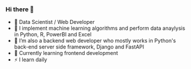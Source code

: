 ### Hi there 👋

- 🔭 Data Scientist / Web Developer 
- 🌱 I implement machine learning algorithms and perform data anaylysis in Python, R, PowerBI and Excel
- 👯 I’m also a backend web developer who mostly works in Python's back-end server side framework, Django and FastAPI
- 🤔 Currently learning frontend development
- ⚡ I learn daily

<!--
**Chengetanaim/Chengetanaim** is a ✨ _special_ ✨ repository because its `README.md` (this file) appears on your GitHub profile.

Here are some ideas to get you started:

- 🔭 I’m currently working on ...
- 🌱 I’m currently learning ...
- 👯 I’m looking to collaborate on ...
- 🤔 I’m looking for help with ...
- 💬 Ask me about ...
- 📫 How to reach me: ...
- 😄 Pronouns: ...
- ⚡ Fun fact: ...
-->
